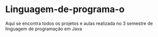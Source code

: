 # Linguagem-de-programa-o

Aqui se encontra todos os projetos e aulas realizada no 3 semestre de linguagem de programação em Java
